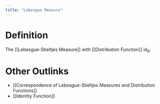```yaml
---
title: "Lebesgue Measure"
---
```


# Definition
The [[Lebesgue-Stieltjes Measure]] with [[Distribution Function]] $\text{id}_\mathbb{R}$.

# Other Outlinks
- [[Correspondence of Lebesgue-Stieltjes Measures and Distribution Functions]]
- [[Identity Function]]